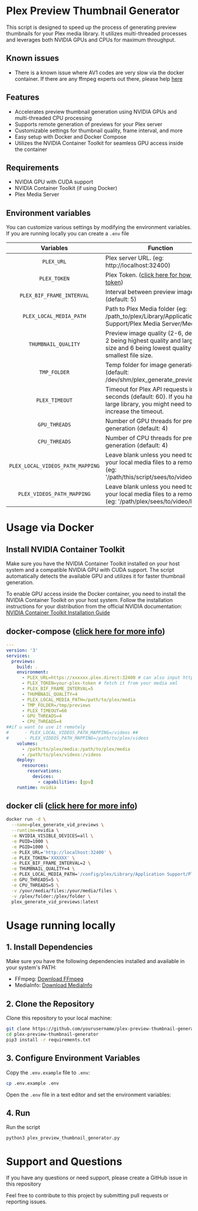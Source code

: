 # Plex Preview Thumbnail Generator

This script is designed to speed up the process of generating preview thumbnails for your Plex media library. It
utilizes multi-threaded processes and leverages both NVIDIA GPUs and CPUs for maximum throughput.

## Known issues
- There is a known issue where AV1 codes are very slow via the docker container. If there are any ffmpeg experts out there, please help [here](https://github.com/stevezau/plex_generate_vid_previews/issues/33)

## Features

- Accelerates preview thumbnail generation using NVIDIA GPUs and multi-threaded CPU processing
- Supports remote generation of previews for your Plex server
- Customizable settings for thumbnail quality, frame interval, and more
- Easy setup with Docker and Docker Compose
- Utilizes the NVIDIA Container Toolkit for seamless GPU access inside the container

## Requirements

- NVIDIA GPU with CUDA support
- NVIDIA Container Toolkit (if using Docker)
- Plex Media Server

## Environment variables

You can customize various settings by modifying the environment variables. If you are running locally you can create
a `.env` file

|            Variables             | Function                                                                                                                                    |
|:--------------------------------:|---------------------------------------------------------------------------------------------------------------------------------------------|
|            `PLEX_URL`            | Plex server URL. (eg: http://localhost:32400)                                                                                               |
|           `PLEX_TOKEN`           | Plex Token. ([click here for how to get a token](https://support.plex.tv/articles/204059436-finding-an-authentication-token-x-plex-token/)) |
|    `PLEX_BIF_FRAME_INTERVAL`     | Interval between preview images (default: 5)                                                                                                |
|     `PLEX_LOCAL_MEDIA_PATH`      | Path to Plex Media folder (eg: /path_to/plex/Library/Application Support/Plex Media Server/Media)                                           |
|       `THUMBNAIL_QUALITY`        | Preview image quality (2-6, default: 4). 2 being highest quality and largest file size and 6 being lowest quality and smallest file size.   |
|           `TMP_FOLDER`           | Temp folder for image generation. (default: /dev/shm/plex_generate_previews)                                                                |
|          `PLEX_TIMEOUT`          | Timeout for Plex API requests in seconds (default: 60). If you have a large library, you might need to increase the timeout.                |
|          `GPU_THREADS`           | Number of GPU threads for preview generation (default: 4)                                                                                   |
|          `CPU_THREADS`           | Number of CPU threads for preview generation (default: 4)                                                                                   |
| `PLEX_LOCAL_VIDEOS_PATH_MAPPING` | Leave blank unless you need to map your local media files to a remote path (eg: '/path/this/script/sees/to/video/library')                  |
|    `PLEX_VIDEOS_PATH_MAPPING`    | Leave blank unless you need to map your local media files to a remote path (eg: '/path/plex/sees/to/video/library')                         |

# Usage via Docker

## Install NVIDIA Container Toolkit

Make sure you have the NVIDIA Container Toolkit installed on your host system and a compatible NVIDIA GPU with CUDA
support. The script automatically detects the available GPU and utilizes it for faster thumbnail generation.

To enable GPU access inside the Docker container, you need to install the NVIDIA Container Toolkit on your host system.
Follow the installation instructions for your distribution from the official NVIDIA
documentation: [NVIDIA Container Toolkit Installation Guide](https://docs.nvidia.com/datacenter/cloud-native/container-toolkit/install-guide.html)

## docker-compose ([click here for more info](https://docs.linuxserver.io/general/docker-compose))

```yaml
---
version: '3'
services:
  previews:
    build: .
    environment:
      - PLEX_URL=https://xxxxxx.plex.direct:32400 # can also input http://localhost:32400
      - PLEX_TOKEN=your-plex-token # fetch it from your media xml
      - PLEX_BIF_FRAME_INTERVAL=5
      - THUMBNAIL_QUALITY=4
      - PLEX_LOCAL_MEDIA_PATH=/path/to/plex/media
      - TMP_FOLDER=/tmp/previews
      - PLEX_TIMEOUT=60
      - GPU_THREADS=4  
      - CPU_THREADS=4
##if u want to use it remotely 
#      - PLEX_LOCAL_VIDEOS_PATH_MAPPING=/videos ## 
#      - PLEX_VIDEOS_PATH_MAPPING=/path/to/plex/videos
    volumes:
      - /path/to/plex/media:/path/to/plex/media
      - /path/to/plex/videos:/videos
    deploy:
      resources:
        reservations:
          devices:
            - capabilities: [gpu]
    runtime: nvidia
```

## docker cli ([click here for more info](https://docs.docker.com/engine/reference/commandline/cli/))

```bash
docker run -d \
  --name=plex_generate_vid_previews \
  --runtime=nvidia \
  -e NVIDIA_VISIBLE_DEVICES=all \
  -e PUID=1000 \
  -e PGID=1000 \
  -e PLEX_URL='http://localhost:32400' \
  -e PLEX_TOKEN='XXXXXX' \
  -e PLEX_BIF_FRAME_INTERVAL=2 \
  -e THUMBNAIL_QUALITY=4 \
  -e PLEX_LOCAL_MEDIA_PATH='/config/plex/Library/Application Support/Plex Media Server/Media/localhost' \
  -e GPU_THREADS=5 \
  -e CPU_THREADS=5 \
  -v /your/media/files:/your/media/files \
  -v /plex/folder:/plex/folder \
  plex_generate_vid_previews:latest
```

# Usage running locally

## 1. Install Dependencies

Make sure you have the following dependencies installed and available in your system's PATH:

- FFmpeg: [Download FFmpeg](https://www.ffmpeg.org/download.html)
- MediaInfo: [Download MediaInfo](https://mediaarea.net/fr/MediaInfo/Download)

## 2. Clone the Repository

Clone this repository to your local machine:

```bash
git clone https://github.com/yourusername/plex-preview-thumbnail-generator.git
cd plex-preview-thumbnail-generator
pip3 install -r requirements.txt
```

## 3. Configure Environment Variables

Copy the `.env.example` file to `.env`:

```bash
cp .env.example .env
```

Open the `.env` file in a text editor and set the environment variables:

## 4. Run

Run the script

```
python3 plex_preview_thumbnail_generator.py
````

# Support and Questions

If you have any questions or need support, please create a GitHub issue in this repository

Feel free to contribute to this project by submitting pull requests or reporting issues.





